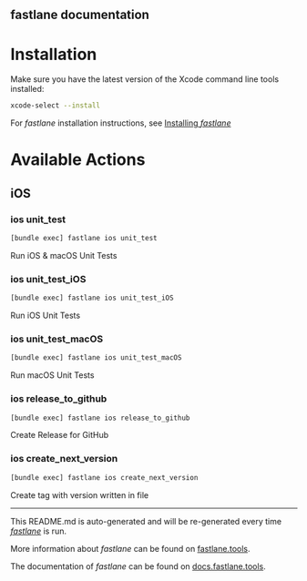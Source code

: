 fastlane documentation
----

# Installation

Make sure you have the latest version of the Xcode command line tools installed:

```sh
xcode-select --install
```

For _fastlane_ installation instructions, see [Installing _fastlane_](https://docs.fastlane.tools/#installing-fastlane)

# Available Actions

## iOS

### ios unit_test

```sh
[bundle exec] fastlane ios unit_test
```

Run iOS & macOS Unit Tests

### ios unit_test_iOS

```sh
[bundle exec] fastlane ios unit_test_iOS
```

Run iOS Unit Tests

### ios unit_test_macOS

```sh
[bundle exec] fastlane ios unit_test_macOS
```

Run macOS Unit Tests

### ios release_to_github

```sh
[bundle exec] fastlane ios release_to_github
```

Create Release for GitHub

### ios create_next_version

```sh
[bundle exec] fastlane ios create_next_version
```

Create tag with version written in file

----

This README.md is auto-generated and will be re-generated every time [_fastlane_](https://fastlane.tools) is run.

More information about _fastlane_ can be found on [fastlane.tools](https://fastlane.tools).

The documentation of _fastlane_ can be found on [docs.fastlane.tools](https://docs.fastlane.tools).
